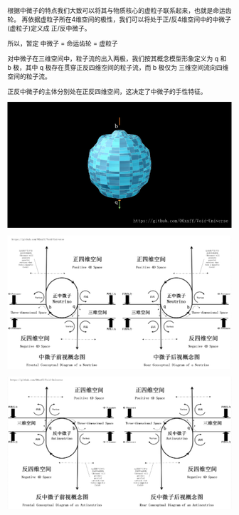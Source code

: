 根据中微子的特点我们大致可以将其与物质核心的虚粒子联系起来，也就是命运齿轮。
再依据虚粒子所在4维空间的极性，我们可以将处于正/反4维空间中的中微子(虚粒子)定义成 正/反中微子。

所以，暂定 中微子 = 命运齿轮 = 虚粒子

对中微子在三维空间中，粒子流的出入两极，我们按其概念模型形象定义为 q 和 b 极，其中 q 极存在贯穿正反四维空间的粒子流，而 b 极仅为 三维空间流向四维空间的粒子流。

正反中微子的主体分别处在正反四维空间，这决定了中微子的手性特征。

![Image text](media/中微子假想图.png)

![Image text](media/中微子概念图.png)

![Image text](media/反中微子概念图.png)
